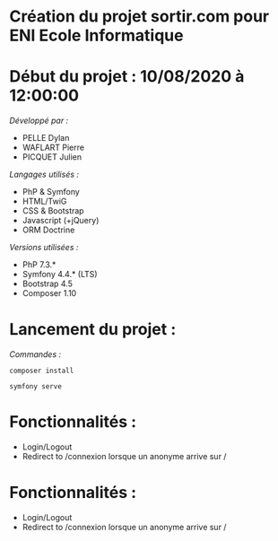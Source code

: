 # Création du projet sortir.com pour ENI Ecole Informatique
# Début du projet : 10/08/2020 à 12:00:00

_Développé par :_
- PELLE Dylan
- WAFLART Pierre
- PICQUET Julien

_Langages utilisés :_
- PhP & Symfony
- HTML/TwiG
- CSS & Bootstrap
- Javascript (+jQuery)
- ORM Doctrine

_Versions utilisées :_
- PhP 7.3.*
- Symfony 4.4.* (LTS)
- Bootstrap 4.5
- Composer 1.10

# Lancement du projet :

_Commandes :_

`composer install`

`symfony serve`

# Fonctionnalités :

- Login/Logout
- Redirect to /connexion lorsque un anonyme arrive sur /

# Fonctionnalités :

- Login/Logout
- Redirect to /connexion lorsque un anonyme arrive sur /